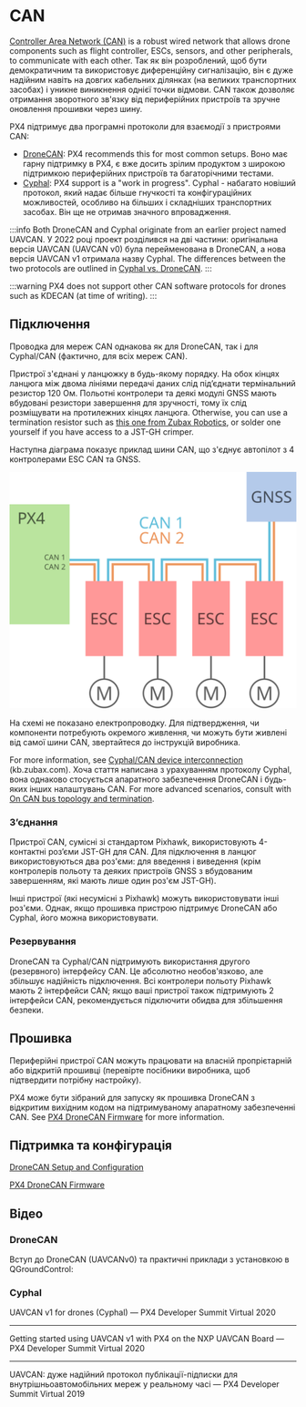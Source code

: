# CAN

[Controller Area Network (CAN)](https://en.wikipedia.org/wiki/CAN_bus) is a robust wired network that allows drone components such as flight controller, ESCs, sensors, and other peripherals, to communicate with each other.
Так як він розроблений, щоб бути демократичним та використовує диференційну сигналізацію, він є дуже надійним навіть на довгих кабельних ділянках (на великих транспортних засобах) і уникне виникнення однієї точки відмови.
CAN також дозволяє отримання зворотного зв'язку від периферійних пристроїв та зручне оновлення прошивки через шину.

PX4 підтримує два програмні протоколи для взаємодії з пристроями CAN:

- [DroneCAN](../dronecan/index.md): PX4 recommends this for most common setups.
  Воно має гарну підтримку в PX4, є вже досить зрілим продуктом з широкою підтримкою периферійних пристроїв та багаторічними тестами.
- [Cyphal](https://opencyphal.org): PX4 support is a "work in progress".
  Cyphal - набагато новіший протокол, який надає більше гнучкості та конфігураційних можливостей, особливо на більших і складніших транспортних засобах.
  Він ще не отримав значного впровадження.

:::info
Both DroneCAN and Cyphal originate from an earlier project named UAVCAN.
У 2022 році проект розділився на дві частини: оригінальна версія UAVCAN (UAVCAN v0) була перейменована в DroneCAN, а нова версія UAVCAN v1 отримала назву Cyphal.
The differences between the two protocols are outlined in [Cyphal vs. DroneCAN](https://forum.opencyphal.org/t/cyphal-vs-dronecan/1814).
:::

:::warning
PX4 does not support other CAN software protocols for drones such as KDECAN (at time of writing).
:::

## Підключення

Проводка для мереж CAN однакова як для DroneCAN, так і для Cyphal/CAN (фактично, для всіх мереж CAN).

Пристрої з'єднані у ланцюжку в будь-якому порядку.
На обох кінцях ланцюга між двома лініями передачі даних слід під’єднати термінальний резистор 120 Ом.
Польотні контролери та деякі модулі GNSS мають вбудовані резистори завершення для зручності, тому їх слід розміщувати на протилежних кінцях ланцюга.
Otherwise, you can use a termination resistor such as [this one from Zubax Robotics](https://shop.zubax.com/products/uavcan-micro-termination-plug?variant=6007985111069), or solder one yourself if you have access to a JST-GH crimper.

Наступна діаграма показує приклад шини CAN, що з'єднує автопілот з 4 контролерами ESC CAN та GNSS.

![CAN Wiring](../../assets/can/uavcan_wiring.svg)

На схемі не показано електропроводку.
Для підтвердження, чи компоненти потребують окремого живлення, чи можуть бути живлені від самої шини CAN, звертайтеся до інструкцій виробника.

For more information, see [Cyphal/CAN device interconnection](https://kb.zubax.com/pages/viewpage.action?pageId=2195476) (kb.zubax.com).
Хоча стаття написана з урахуванням протоколу Cyphal, вона однаково стосується апаратного забезпечення DroneCAN і будь-яких інших налаштувань CAN.
For more advanced scenarios, consult with [On CAN bus topology and termination](https://forum.opencyphal.org/t/on-can-bus-topology-and-termination/1685).

### З’єднання

Пристрої CAN, сумісні зі стандартом Pixhawk, використовують 4-контактні роз’єми JST-GH для CAN.
Для підключення в ланцюг використовуються два роз'єми: для введення і виведення (крім контролерів польоту та деяких пристроїв GNSS з вбудованим завершенням, які мають лише один роз'єм JST-GH).

Інші пристрої (які несумісні з Pixhawk) можуть використовувати інші роз'єми.
Однак, якщо прошивка пристрою підтримує DroneCAN або Cyphal, його можна використовувати.

### Резервування

DroneCAN та Cyphal/CAN підтримують використання другого (резервного) інтерфейсу CAN.
Це абсолютно необов'язково, але збільшує надійність підключення.
Всі контролери польоту Pixhawk мають 2 інтерфейси CAN; якщо ваші пристрої також підтримують 2 інтерфейси CAN, рекомендується підключити обидва для збільшення безпеки.

## Прошивка

Периферійні пристрої CAN можуть працювати на власній пропрієтарній або відкритій прошивці (перевірте посібники виробника, щоб підтвердити потрібну настройку).

PX4 може бути зібраний для запуску як прошивка DroneCAN з відкритим вихідним кодом на підтримуваному апаратному забезпеченні CAN.
See [PX4 DroneCAN Firmware](../dronecan/px4_cannode_fw.md) for more information.

## Підтримка та конфігурація

[DroneCAN Setup and Configuration](../dronecan/index.md)

[PX4 DroneCAN Firmware](../dronecan/px4_cannode_fw.md)

## Відео

### DroneCAN

Вступ до DroneCAN (UAVCANv0) та практичні приклади з установкою в QGroundControl:

<lite-youtube videoid="IZMTq9fTiOM" title="Intro to DroneCAN (UAVCANv0) and practical example with setup in QGroundControl"/>

### Cyphal

UAVCAN v1 for drones (Cyphal) — PX4 Developer Summit Virtual 2020

<lite-youtube videoid="6Bvtn_g8liU" title="UAVCAN v1 for drones — PX4 Developer Summit Virtual 2020"/>

---

Getting started using UAVCAN v1 with PX4 on the NXP UAVCAN Board — PX4 Developer Summit Virtual 2020

<lite-youtube videoid="MwdHwjaXYKs" title="Getting started using UAVCAN v1 with PX4 on the NXP UAVCAN Board"/>

---

UAVCAN: дуже надійний протокол публікації-підписки для внутрішньоавтомобільних мереж у реальному часі — PX4 Developer Summit Virtual 2019

<lite-youtube videoid="MBtROivYPik" title="UAVCAN: a highly dependable publish-subscribe protocol for hard ..."/>
